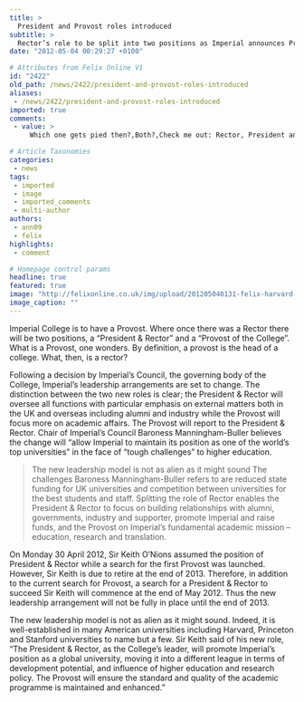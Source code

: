 ```yaml
---
title: >
  President and Provost roles introduced
subtitle: >
  Rector’s role to be split into two positions as Imperial announces Provost for 2013
date: "2012-05-04 00:29:27 +0100"

# Attributes from Felix Online V1
id: "2422"
old_path: /news/2422/president-and-provost-roles-introduced
aliases:
 - /news/2422/president-and-provost-roles-introduced
imported: true
comments:
 - value: >
     Which one gets pied then?,Both?,Check me out: Rector, President and Top LAD of Impewial Cowege. <br> <br>@SirKeithOnions on Twitter

# Article Taxonomies
categories:
 - news
tags:
 - imported
 - image
 - imported_comments
 - multi-author
authors:
 - ann09
 - felix
highlights:
 - comment

# Homepage control params
headline: true
featured: true
image: "http://felixonline.co.uk/img/upload/201205040131-felix-harvard-university.jpg"
image_caption: ""
---
```


Imperial College is to have a Provost. Where once there was a Rector there will be two positions, a “President & Rector” and a “Provost of the College”. What is a Provost, one wonders. By definition, a provost is the head of a college. What, then, is a rector?

Following a decision by Imperial’s Council, the governing body of the College, Imperial’s leadership arrangements are set to change. The distinction between the two new roles is clear; the President & Rector will oversee all functions with particular emphasis on external matters both in the UK and overseas including alumni and industry while the Provost will focus more on academic affairs. The Provost will report to the President & Rector. Chair of Imperial’s Council Baroness Manningham-Buller believes the change will “allow Imperial to maintain its position as one of the world’s top universities” in the face of “tough challenges” to higher education.
> The new leadership model is not as alien as it might sound
The challenges Baroness Manningham-Buller refers to are reduced state funding for UK universities and competition between universities for the best students and staff. Splitting the role of Rector enables the President & Rector to focus on building relationships with alumni, governments, industry and supporter, promote Imperial and raise funds, and the Provost on Imperial’s fundamental academic mission – education, research and translation.

On Monday 30 April 2012, Sir Keith O’Nions assumed the position of President & Rector while a search for the first Provost was launched. However, Sir Keith is due to retire at the end of 2013. Therefore, in addition to the current search for Provost, a search for a President & Rector to succeed Sir Keith will commence at the end of May 2012. Thus the new leadership arrangement will not be fully in place until the end of 2013.

The new leadership model is not as alien as it might sound. Indeed, it is well-established in many American universities including Harvard, Princeton and Stanford universities to name but a few. Sir Keith said of his new role, “The President & Rector, as the College’s leader, will promote Imperial’s position as a global university, moving it into a different league in terms of development potential, and influence of higher education and research policy. The Provost will ensure the standard and quality of the academic programme is maintained and enhanced.”
